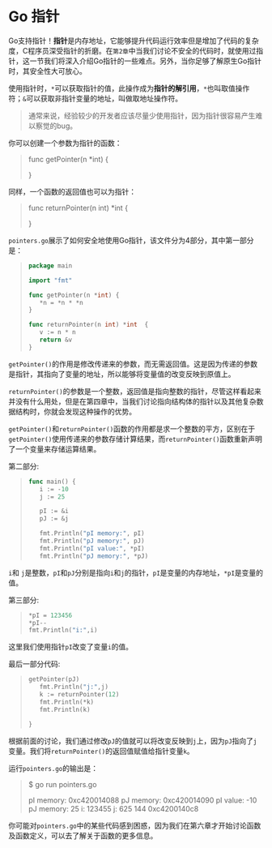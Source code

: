 # **Go 指针**

Go支持指针！**指针**是内存地址，它能够提升代码运行效率但是增加了代码的复杂度，C程序员深受指针的折磨。在`第2章`中当我们讨论不安全的代码时，就使用过指针，这一节我们将深入介绍Go指针的一些难点。另外，当你足够了解原生Go指针时，其安全性大可放心。

使用指针时，`*`可以获取指针的值，此操作成为**指针的解引用**，`*`也叫取值操作符；`&`可以获取非指针变量的地址，叫做取地址操作符。

> 通常来说，经验较少的开发者应该尽量少使用指针，因为指针很容易产生难以察觉的bug。

你可以创建一个参数为指针的函数：

> func getPointer(n *int) {
>
> }

同样，一个函数的返回值也可以为指针：

> func returnPointer(n int) *int {
>
> }

`pointers.go`展示了如何安全地使用Go指针，该文件分为4部分，其中第一部分是：

> ```go
> package main
> 
> import "fmt"
> 
> func getPointer(n *int) {
>    *n = *n * *n
> }
> 
> func returnPointer(n int) *int  {
>    v := n * n
>    return &v
> }
> ```

`getPointer()`的作用是修改传递来的参数，而无需返回值。这是因为传递的参数是指针，其指向了变量的地址，所以能够将变量值的改变反映到原值上。

`returnPointer()`的参数是一个整数，返回值是指向整数的指针，尽管这样看起来并没有什么用处，但是在第四章中，当我们讨论指向结构体的指针以及其他复杂数据结构时，你就会发现这种操作的优势。

`getPointer()`和`returnPointer()`函数的作用都是求一个整数的平方，区别在于`getPointer()`使用传递来的参数存储计算结果，而`returnPointer()`函数重新声明了一个变量来存储运算结果。

第二部分:

> ```go
> func main() {
>    i := -10
>    j := 25
> 
>    pI := &i
>    pJ := &j
> 
>    fmt.Println("pI memory:", pI)
>    fmt.Println("pJ memory:", pJ)
>    fmt.Println("pI value:", *pI)
>    fmt.Println("pJ memory:", *pJ)
> ```

`i`和 `j`是整数，`pI`和`pJ`分别是指向`i`和`j`的指针，`pI`是变量的内存地址，`*pI`是变量的值。

第三部分:

> ```go
> *pI = 123456
> *pI--
> fmt.Println("i:",i)
> ```

这里我们使用指针`pI`改变了变量`i`的值。

最后一部分代码:

> ```go
> getPointer(pJ)
>    fmt.Println("j:",j)
>    k := returnPointer(12)
>    fmt.Println(*k)
>    fmt.Println(k)
> 
> }
> ```

根据前面的讨论，我们通过修改`pJ`的值就可以将改变反映到`j`上，因为`pJ`指向了`j`变量。我们将`returnPointer()`的返回值赋值给指针变量`k`。

运行`pointers.go`的输出是：

> $ go run pointers.go
>
> pI memory: 0xc420014088
> pJ memory: 0xc420014090
> pI value: -10
> pJ memory: 25
> i: 123455
> j: 625
> 144
> 0xc4200140c8

你可能对`pointers.go`中的某些代码感到困惑，因为我们在第六章才开始讨论函数及函数定义，可以去了解关于函数的更多信息。
